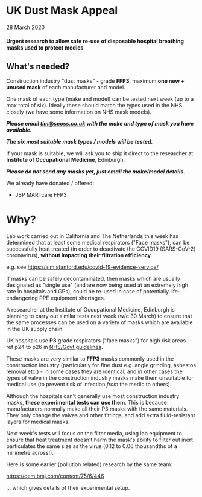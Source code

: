 # UK Dust Mask Appeal

28 March 2020

#### Urgent research to allow safe re-use of disposable hospital breathing masks used to protect medics

## What's needed?

Construction industry "dust masks" - grade **FFP3**, maximum **one new + unused mask** of each manufacturer and model.

One mask of each type (make and model) can be tested next week (up to a max total of six).  Ideally these should match the types used in the NHS closely (we have some information on NHS mask models).

***Please email tim@seoss.co.uk with the make and type of mask you have available.***

***The six most suitable mask types / models will be tested.***

If your mask is suitable, we will ask you to ship it direct to the researcher at **Institute of Occupational Medicine**, Edinburgh.

***Please do not send any masks yet, just email the make/model details***.

We already have donated / offered:

* JSP MARTcare FFP3


# Why?

Lab work carried out in California and The Netherlands this week has determined that at least some medical respirators ("Face masks"), can be successfully heat treated (in order to deactivate the COVID19 (SARS-CoV-2) coronavirus), **without impacting their filtration efficiency**.

e.g. see https://aim.stanford.edu/covid-19-evidence-service/

If masks can be safely decontaminated, then masks which are usually designated as "single use" (and are now being used at an extremely high rate in hospitals and GPs), could be re-used in case of potentially life-endangering PPE equipment shortages.


A researcher at the Institute of Occupational Medicine, Edinburgh is planning to carry out similar tests next week (w/c 30 March) to ensure that the same processes can be used on a variety of masks which are available in the UK supply chain.

UK hospitals use **P3** grade respirators ("face masks") for high risk areas - ref p24 to p26 in [NHS/Govt guidelines](https://assets.publishing.service.gov.uk/government/uploads/system/uploads/attachment_data/file/874316/Infection_prevention_and_control_guidance_for_pandemic_coronavirus.pdf).

These masks are very similar to **FFP3** masks commonly used in the construction industry (particularly for fine dust e.g. angle grinding, asbestos removal etc.) - in some cases they are identical, and in other cases the types of valve in the construction industry masks make them unsuitable for medical use (to prevent risk of infection *from* the medic to others).

Although the hospitals can't generally use most construction industry masks, **these experimental tests can use them**.  This is because manufacturers normally make all their P3 masks with the same materials.  They only change the valves and other fittings, and add extra fluid-resistant layers for medical masks.

Next week's tests will focus on the filter media, using lab equipment to ensure that heat treatment doesn't harm the mask's ability to filter out inert particulates the same size as the virus (0.12 to 0.06 thousandths of a millimetre across!).

Here is some earlier (pollution related) research by the same team:

https://oem.bmj.com/content/75/6/446

... which gives details of their experimental setup.
